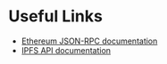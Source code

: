 # Useful Links

- [Ethereum JSON-RPC documentation](https://github.com/ethereum/wiki/wiki/JSON-RPC)
- [IPFS API documentation](https://ipfs.io/docs/api/)
